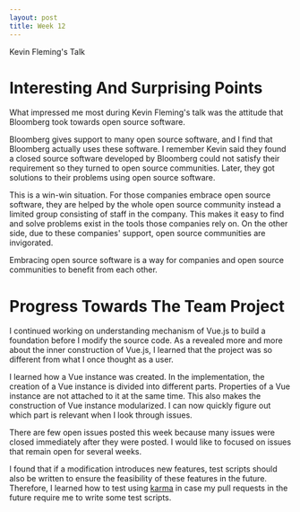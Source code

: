 ```yaml
---
layout: post
title: Week 12
---
```


Kevin Fleming's Talk

# Interesting And Surprising Points

What impressed me most during Kevin Fleming's talk was the attitude that Bloomberg took towards open source software.

Bloomberg gives support to many open source software, and I find that Bloomberg actually uses these software. I remember Kevin said they found a closed source software developed by Bloomberg could not satisfy their requirement so they turned to open source communities. Later, they got solutions to their problems using open source software.

This is a win-win situation. For those companies embrace open source software, they are helped by the whole open source community instead a limited group consisting of staff in the company. This makes it easy to find and solve problems exist in the tools those companies rely on. On the other side, due to these companies' support, open source communities are invigorated.

Embracing open source software is a way for companies and open source communities to benefit from each other.

# Progress Towards The Team Project

I continued working on understanding mechanism of Vue.js to build a foundation before I modify the source code. As a revealed more and more about the inner construction of Vue.js, I learned that the project was so different from what I once thought as a user.

I learned how a Vue instance was created. In the implementation, the creation of a Vue instance is divided into different parts. Properties of a Vue instance are not attached to it at the same time. This also makes the construction of Vue instance modularized. I can now quickly figure out which part is relevant when I look through issues.

There are few open issues posted this week because many issues were closed immediately after they were posted. I would like to focused on issues that remain open for several weeks.

I found that if a modification introduces new features, test scripts should also be written to ensure the feasibility of these features in the future. Therefore, I learned how to test using [karma](https://karma-runner.github.io/latest/index.html) in case my pull requests in the future require me to write some test scripts.
